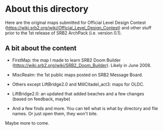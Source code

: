 About this directory
=============

Here are the original maps submitted for Official Level Design Contest (https://wiki.srb2.org/wiki/Official_Level_Design_Contest) and other stuff prior to the 1st release of SRB2 ArchPack (i.e. version 0.1).


A bit about the content
-------------

* FirstMap: the map I made to learn SRB2 Doom Builder (https://wiki.srb2.org/wiki/SRB2_Doom_Builder). Likely in June 2008.

* MiscRealm: the 1st public maps posted on SRB2 Message Board.

* Others except LiftBridge2.0 and MillCitadel_act3: maps for OLDC.

* LiftBridge2.0: an updated that added beaches and a few changes (based on feedback, maybe)

* And a few finds and more. You can tell what is what by directory and file names. Or just open them, they won't bite.

Maybe more to come.
